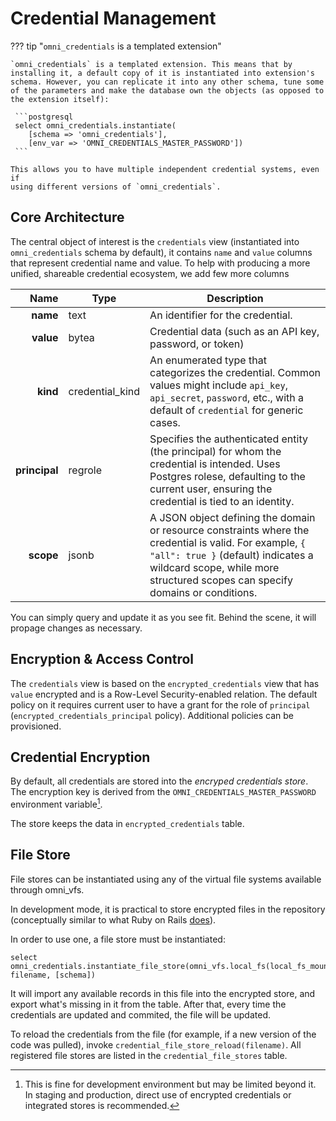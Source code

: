# Credential Management

??? tip "`omni_credentials` is a templated extension"

    `omni_credentials` is a templated extension. This means that by installing it, a default copy of it is instantiated into extension's schema. However, you can replicate it into any other schema, tune some of the parameters and make the database own the objects (as opposed to the extension itself):

     ```postgresql 
     select omni_credentials.instantiate(
        [schema => 'omni_credentials'],    
        [env_var => 'OMNI_CREDENTIALS_MASTER_PASSWORD'])
     ```

    This allows you to have multiple independent credential systems, even if
    using different versions of `omni_credentials`. 

## Core Architecture

The central object of interest is the `credentials` view (instantiated into `omni_credentials` schema by default), it
contains `name` and `value` columns that represent credential name and value. To help with producing a more unified,
shareable credential ecosystem, we add few more columns

|      **Name** | Type            | Description                                                                                                                                                                                                                   |
|--------------:|-----------------|-------------------------------------------------------------------------------------------------------------------------------------------------------------------------------------------------------------------------------|
|      **name** | text            | An identifier for the credential.                                                                                                                                                                                             |
|     **value** | bytea           | Credential data (such as an API key, password, or token)                                                                                                                                                                      |
|      **kind** | credential_kind | An enumerated type that categorizes the credential. Common values might include `api_key`, `api_secret`, `password`, etc., with a default of `credential` for generic cases.                                                  |
| **principal** | regrole         | Specifies the authenticated entity (the principal) for whom the credential is intended. Uses Postgres rolese, defaulting to the current user, ensuring the credential is tied to an identity.                                 |
|     **scope** | jsonb           | A JSON object defining the domain or resource constraints where the credential is valid. For example, `{ "all": true }` (default) indicates a wildcard scope, while more structured scopes can specify domains or conditions. |

You can simply query and update it as you see fit. Behind the scene, it will propage changes as necessary.

## Encryption & Access Control

The `credentials` view is based on the `encrypted_credentials` view that has `value` encrypted and is a
Row-Level Security-enabled relation. The default policy on it requires current user to have a grant for the
role of `principal` (`encrypted_credentials_principal` policy). Additional policies can be provisioned.

## Credential Encryption

By default, all credentials are stored into the _encryped credentials store_. The encryption key is derived from the
`OMNI_CREDENTIALS_MASTER_PASSWORD` environment variable[^env].

The store keeps the data in `encrypted_credentials` table.

## File Store

File stores can be instantiated using any of the virtual file systems available through omni_vfs.

In development mode, it is practical to store encrypted files in the repository
(conceptually similar to what Ruby on Rails [does](https://guides.rubyonrails.org/security.html#custom-credentials)).

In order to use one, a file store must be instantiated:

```postgresql
select omni_credentials.instantiate_file_store(omni_vfs.local_fs(local_fs_mount), filename, [schema])
```

It will import any available records in this file into the encrypted store,
and export what's missing in it from the table. After that, every time the credentials are
updated and commited, the file will be updated.

To reload the credentials from the file (for example, if a new version of the code was pulled),
invoke `credential_file_store_reload(filename)`. All registered file stores are listed in the
`credential_file_stores` table.

[^env]:

     This is fine for development environment but may be limited beyond it. In staging and production, direct use of encrypted credentials or integrated stores is recommended.
